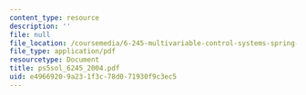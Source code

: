 ```yaml
---
content_type: resource
description: ''
file: null
file_location: /coursemedia/6-245-multivariable-control-systems-spring-2004/e49669209a231f3c78d071930f9c3ec5_ps5sol_6245_2004.pdf
file_type: application/pdf
resourcetype: Document
title: ps5sol_6245_2004.pdf
uid: e4966920-9a23-1f3c-78d0-71930f9c3ec5
---
```

